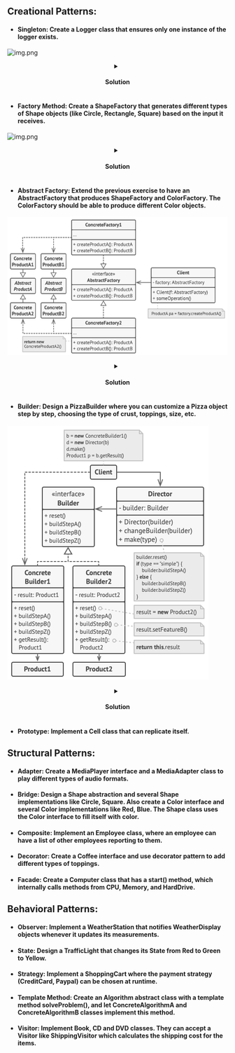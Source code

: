 ## Creational Patterns:


- #### Singleton: Create a Logger class that ensures only one instance of the logger exists.

![img.png](src/main/resources/img/img_1.png)
<details>
<summary align="center"><h4>Solution</h4></summary>

```java
/**
 * Logger class implementing the Singleton design pattern.
 * This class ensures that only one instance of Logger is created throughout the application.
 */
public class Logger {

    // The single instance of Logger that will be used throughout the application.
    private static Logger logger;

    // Private constructor to prevent instantiation of the Logger class from outside the class.
    private Logger() {
    }

    /**
     * Method to get the single instance of Logger.
     * If the instance does not exist, it is created.
     * @return the single instance of Logger.
     */
    public static Logger getLogger() {
        if (logger == null) {
            logger = new Logger();
        }
        return logger;
    }
}
```
</details>

- #### Factory Method: Create a ShapeFactory that generates different types of Shape objects (like Circle, Rectangle, Square) based on the input it receives.

![img.png](src/main/resources/img/img.png)
<details>
<summary align="center"><h4>Solution</h4></summary>

```java
/**
 * Shape interface that all shapes will implement.
 */
public interface Shape {
    /**
     * Method to draw the shape.
     * @return A string describing the drawing action.
     */
    String draw();
}

/**
 * Circle class that implements the Shape interface.
 */
class Circle implements Shape {
    /**
     * Method to draw a Circle.
     * @return A string stating that a Circle is being drawn.
     */
    @Override
    public String draw() {
        return "Drawing a Circle";
    }
}

/**
 * Square class that implements the Shape interface.
 */
class Square implements Shape {
    /**
     * Method to draw a Square.
     * @return A string stating that a Square is being drawn.
     */
    @Override
    public String draw() {
        return "Drawing a Square";
    }
}

/**
 * Rectangle class that implements the Shape interface.
 */
class Rectangle implements Shape {
    /**
     * Method to draw a Rectangle.
     * @return A string stating that a Rectangle is being drawn.
     */
    @Override
    public String draw() {
        return "Drawing a Rectangle";
    }
}

/**
 * Abstract class ShapeCreator that defines the factory method.
 */
public abstract class ShapeCreator {
    /**
     * Abstract method to create a Shape.
     * @return A Shape object.
     */
    public abstract Shape createShape();
}

/**
 * CircleCreator class that extends ShapeCreator.
 */
public class CircleCreator extends ShapeCreator {
    /**
     * Method to create a Circle.
     * @return A Circle object.
     */
    @Override
    public Shape createShape() {
        return new Circle();
    }
}

/**
 * SquareCreator class that extends ShapeCreator.
 */
public class SquareCreator extends ShapeCreator {
    /**
     * Method to create a Square.
     * @return A Square object.
     */
    @Override
    public Shape createShape() {
        return new Square();
    }
}

/**
 * RectangleCreator class that extends ShapeCreator.
 */
public class RectangleCreator extends ShapeCreator {
    /**
     * Method to create a Rectangle.
     * @return A Rectangle object.
     */
    @Override
    public Shape createShape() {
        return new Rectangle();
    }
}
```
</details>

- #### Abstract Factory: Extend the previous exercise to have an AbstractFactory that produces ShapeFactory and ColorFactory. The ColorFactory should be able to produce different Color objects.

![img_2.png](src/main/resources/img/img_2.png)
<details>
<summary align="center"><h4>Solution</h4></summary>

```java
// Common interfaces
public interface Shape {
    String draw();
}

public interface Color {
    String fill();
}

// Concrete Shape classes
class Circle implements Shape {
    @Override
    public String draw() {
        return "Drawing a Circle";
    }
}

class Square implements Shape {
    @Override
    public String draw() {
        return "Drawing a Square";
    }
}

class Rectangle implements Shape {
    @Override
    public String draw() {
        return "Drawing a Rectangle";
    }
}

// Concrete Color classes
class Red implements Color {
    @Override
    public String fill() {
        return "Filling with Red color";
    }
}

class Green implements Color {
    @Override
    public String fill() {
        return "Filling with Green color";
    }
}

class Blue implements Color {
    @Override
    public String fill() {
        return "Filling with Blue color";
    }
}

// Abstract Factory
abstract class AbstractFactory {
    abstract Shape getShape(String shapeType);

    abstract Color getColor(String colorType);
}

// Concrete Factories
class ShapeFactory extends AbstractFactory {
    @Override
    Shape getShape(String shapeType) {
        if (shapeType == null) {
            return null;
        }
        if (shapeType.equalsIgnoreCase("CIRCLE")) {
            return new Circle();
        } else if (shapeType.equalsIgnoreCase("RECTANGLE")) {
            return new Rectangle();
        } else if (shapeType.equalsIgnoreCase("SQUARE")) {
            return new Square();
        }
        return null;
    }

    @Override
    Color getColor(String colorType) {
        return null;
    }
}

class ColorFactory extends AbstractFactory {
    @Override
    Shape getShape(String shapeType) {
        return null;
    }

    @Override
    Color getColor(String colorType) {
        if (colorType == null) {
            return null;
        }
        if (colorType.equalsIgnoreCase("RED")) {
            return new Red();
        } else if (colorType.equalsIgnoreCase("GREEN")) {
            return new Green();
        } else if (colorType.equalsIgnoreCase("BLUE")) {
            return new Blue();
        }
        return null;
    }
}

```
</details>

- #### Builder: Design a PizzaBuilder where you can customize a Pizza object step by step, choosing the type of crust, toppings, size, etc.

![img3.png](img.png)

<details>
<summary align="center"><h4>Solution</h4></summary>

```java
public class Pizza {
    private String size;
    private String crust;
    private List<String> topping;

    Pizza(PizzaBuilder builder) {
        this.size = builder.size;
        this.crust = builder.crust;
        this.topping = builder.topping;
    }

    public String getSize() {
        return size;
    }

    public String getCrust() {
        return crust;
    }

    public List<String> getTopping() {
        return topping;
    }

    public static class PizzaBuilder {
        String size;
        String crust;
        List<String> topping;

        public PizzaBuilder withSize(String size) {
            this.size = size;
            return this;
        }

        public PizzaBuilder withCrust(String crust) {
            this.crust = crust;
            return this;
        }

        public PizzaBuilder withToppings(List<String> topping) {
            this.topping = topping;
            return this;
        }

        public Pizza build() {
            return new Pizza(this);
        }
    }
}
```
</details>

- #### Prototype: Implement a Cell class that can replicate itself.

## Structural Patterns:

- #### Adapter: Create a MediaPlayer interface and a MediaAdapter class to play different types of audio formats.
- #### Bridge: Design a Shape abstraction and several Shape implementations like Circle, Square. Also create a Color interface and several Color implementations like Red, Blue. The Shape class uses the Color interface to fill itself with color.
- #### Composite: Implement an Employee class, where an employee can have a list of other employees reporting to them.
- #### Decorator: Create a Coffee interface and use decorator pattern to add different types of toppings.
- #### Facade: Create a Computer class that has a start() method, which internally calls methods from CPU, Memory, and HardDrive.

## Behavioral Patterns:

- #### Observer: Implement a WeatherStation that notifies WeatherDisplay objects whenever it updates its measurements.
- #### State: Design a TrafficLight that changes its State from Red to Green to Yellow.
- #### Strategy: Implement a ShoppingCart where the payment strategy (CreditCard, Paypal) can be chosen at runtime.
- #### Template Method: Create an Algorithm abstract class with a template method solveProblem(), and let ConcreteAlgorithmA and ConcreteAlgorithmB classes implement this method.
- #### Visitor: Implement Book, CD and DVD classes. They can accept a Visitor like ShippingVisitor which calculates the shipping cost for the items.
